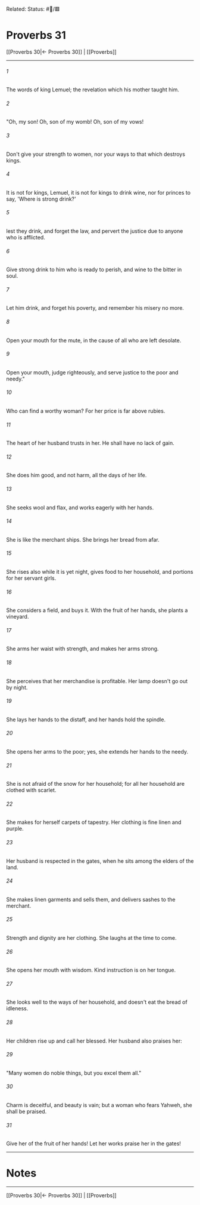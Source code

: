 Related:
Status: #📖/🟥
# Proverbs 31

[[Proverbs 30|← Proverbs 30]] | [[Proverbs]]
***



###### 1 
The words of king Lemuel; the revelation which his mother taught him. 

###### 2 
"Oh, my son! Oh, son of my womb! Oh, son of my vows! 

###### 3 
Don't give your strength to women, nor your ways to that which destroys kings. 

###### 4 
It is not for kings, Lemuel, it is not for kings to drink wine, nor for princes to say, 'Where is strong drink?' 

###### 5 
lest they drink, and forget the law, and pervert the justice due to anyone who is afflicted. 

###### 6 
Give strong drink to him who is ready to perish, and wine to the bitter in soul. 

###### 7 
Let him drink, and forget his poverty, and remember his misery no more. 

###### 8 
Open your mouth for the mute, in the cause of all who are left desolate. 

###### 9 
Open your mouth, judge righteously, and serve justice to the poor and needy." 

###### 10 
Who can find a worthy woman? For her price is far above rubies. 

###### 11 
The heart of her husband trusts in her. He shall have no lack of gain. 

###### 12 
She does him good, and not harm, all the days of her life. 

###### 13 
She seeks wool and flax, and works eagerly with her hands. 

###### 14 
She is like the merchant ships. She brings her bread from afar. 

###### 15 
She rises also while it is yet night, gives food to her household, and portions for her servant girls. 

###### 16 
She considers a field, and buys it. With the fruit of her hands, she plants a vineyard. 

###### 17 
She arms her waist with strength, and makes her arms strong. 

###### 18 
She perceives that her merchandise is profitable. Her lamp doesn't go out by night. 

###### 19 
She lays her hands to the distaff, and her hands hold the spindle. 

###### 20 
She opens her arms to the poor; yes, she extends her hands to the needy. 

###### 21 
She is not afraid of the snow for her household; for all her household are clothed with scarlet. 

###### 22 
She makes for herself carpets of tapestry. Her clothing is fine linen and purple. 

###### 23 
Her husband is respected in the gates, when he sits among the elders of the land. 

###### 24 
She makes linen garments and sells them, and delivers sashes to the merchant. 

###### 25 
Strength and dignity are her clothing. She laughs at the time to come. 

###### 26 
She opens her mouth with wisdom. Kind instruction is on her tongue. 

###### 27 
She looks well to the ways of her household, and doesn't eat the bread of idleness. 

###### 28 
Her children rise up and call her blessed. Her husband also praises her: 

###### 29 
"Many women do noble things, but you excel them all." 

###### 30 
Charm is deceitful, and beauty is vain; but a woman who fears Yahweh, she shall be praised. 

###### 31 
Give her of the fruit of her hands! Let her works praise her in the gates!

---
# Notes


***
[[Proverbs 30|← Proverbs 30]] | [[Proverbs]]
